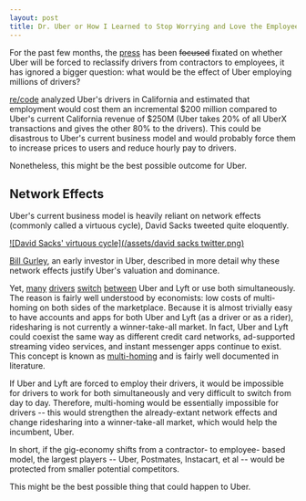 ```yaml
---
layout: post
title: Dr. Uber or How I Learned to Stop Worrying and Love the Employees
---
```

For the past few months, the [press](http://www.newyorker.com/magazine/2015/07/06/gigs-with-benefits) has been <strike>focused</strike> fixated on whether Uber will be forced to reclassify drivers from contractors to employees, it has ignored a bigger question: what would be the effect of Uber employing millions of drivers?

[re/code](http://recode.net/2015/07/14/uber-could-have-to-pay-an-additional-209-million-to-reclassify-its-drivers-in-california/) analyzed Uber's drivers in California and estimated that employment would cost them an incremental $200 million compared to Uber's current California revenue of $250M (Uber takes 20% of all UberX transactions and gives the other 80% to the drivers). This could be disastrous to Uber's current business model and would probably force them to increase prices to users and reduce hourly pay to drivers.  

Nonetheless, this might be the best possible outcome for Uber. 

## Network Effects

Uber's current business model is heavily reliant on network effects (commonly called a virtuous cycle), David Sacks tweeted quite eloquently. 

[![David Sacks' virtuous cycle](/assets/david sacks twitter.png)](https://twitter.com/davidsacks/status/475073311383105536) 

[Bill Gurley](http://abovethecrowd.com/2014/07/11/how-to-miss-by-a-mile-an-alternative-look-at-ubers-potential-market-size/), an early investor in Uber, described in more detail why these network effects justify Uber's valuation and dominance.

Yet, [many](http://therideshareguy.com/how-to-drive-for-uber-and-lyft-at-the-same-time/) [drivers](https://www.quora.com/Ride-Sharing-Company-Comparisons/Can-you-be-a-Lyft-UberX-and-Sidecar-driver-at-the-same-time) [switch](http://money.cnn.com/2014/08/04/technology/uber-lyft/) [between](https://pando.com/2014/12/03/uber-vs-lyft-a-former-driver-compares-the-two-services/) Uber and Lyft or use both simultaneously. The reason is fairly well understood by economists: low costs of multi-homing on both sides of the marketplace. Because it is almost trivially easy to have accounts and apps for both Uber and Lyft (as a driver or as a rider), ridesharing is not currently a winner-take-all market. In fact, Uber and Lyft could coexist the same way as different credit card networks, ad-supported streaming video services, and instant messenger apps continue to exist. This concept is known as [multi-homing](http://www.econstor.eu/bitstream/10419/26118/1/555836088.PDF) and is fairly well documented in literature. 

If Uber and Lyft are forced to employ their drivers, it would be impossible for drivers to work for both simultaneously and very difficult to switch from day to day. Therefore, multi-homing would be essentially impossible for drivers -- this would strengthen the already-extant network effects and change ridesharing into a winner-take-all market, which would help the incumbent, Uber.  

In short, if the gig-economy shifts from a contractor- to employee- based model, the largest players -- Uber, Postmates, Instacart, et al -- would be protected from smaller potential competitors. 

This might be the best possible thing that could happen to Uber.
